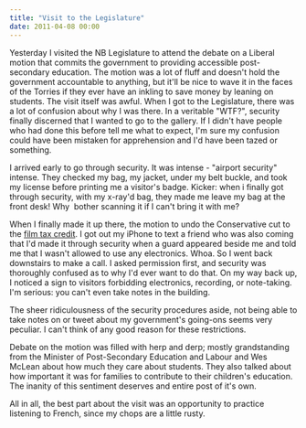 ```yaml
---
title: "Visit to the Legislature"
date: 2011-04-08 00:00
---
```


Yesterday I visited the NB Legislature to attend the debate on a Liberal motion that commits the government to providing accessible post-secondary education. The motion was a lot of fluff and doesn't hold the government accountable to anything, but it'll be nice to wave it in the faces of the Torries if they ever have an inkling to save money by leaning on students. The visit itself was awful. When I got to the Legislature, there was a lot of confusion about why I was there. In a veritable "WTF?", security finally discerned that I wanted to go to the gallery. If I didn't have people who had done this before tell me what to expect, I'm sure my confusion could have been mistaken for apprehension and I'd have been tazed or something.

I arrived early to go through security. It was intense - "airport security" intense. They checked my bag, my jacket, under my belt buckle, and took my license before printing me a visitor's badge. Kicker: when i finally got through security, with my x-ray'd bag, they made me leave my bag at the front desk! Why &nbsp;bother scanning it if I can't bring it with me?

When I finally made it up there, the motion to undo the Conservative cut to the [film tax credit](http://andreleger.ca/). I got out my iPhone to text a friend who was also coming that I'd made it through security when a guard appeared beside me and told me that I wasn't allowed to use any electronics. Whoa. So I went back downstairs to make a call. I asked permission first, and security was thoroughly confused as to why I'd ever want to do that. On my way back up, I noticed a sign to visitors forbidding electronics, recording, or note-taking. I'm serious: you can't even take notes in the building.

The sheer ridiculousness of the security procedures aside, not being able to take notes on or tweet about my government's going-ons seems very peculiar. I can't think of any good reason for these restrictions.

Debate on the motion was filled with herp and derp; mostly grandstanding from the Minister of Post-Secondary Education and Labour and Wes McLean about how much they care about students. They also talked about how important it was for families to contribute to their children's education. The inanity of this sentiment deserves and entire post of it's own.

All in all, the best part about the visit was an opportunity to practice listening to French, since my chops are a little rusty.

<!-- more -->

